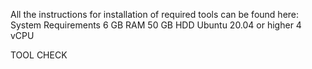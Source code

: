 All the instructions for installation of required tools can be found here:
System Requirements
6 GB RAM
50 GB HDD
Ubuntu 20.04 or higher
4 vCPU

TOOL CHECK

